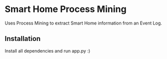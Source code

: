 # Smart Home Process Mining
Uses Process Mining to extract Smart Home information from an Event Log. 


## Installation
Install all dependencies and run app.py :)
